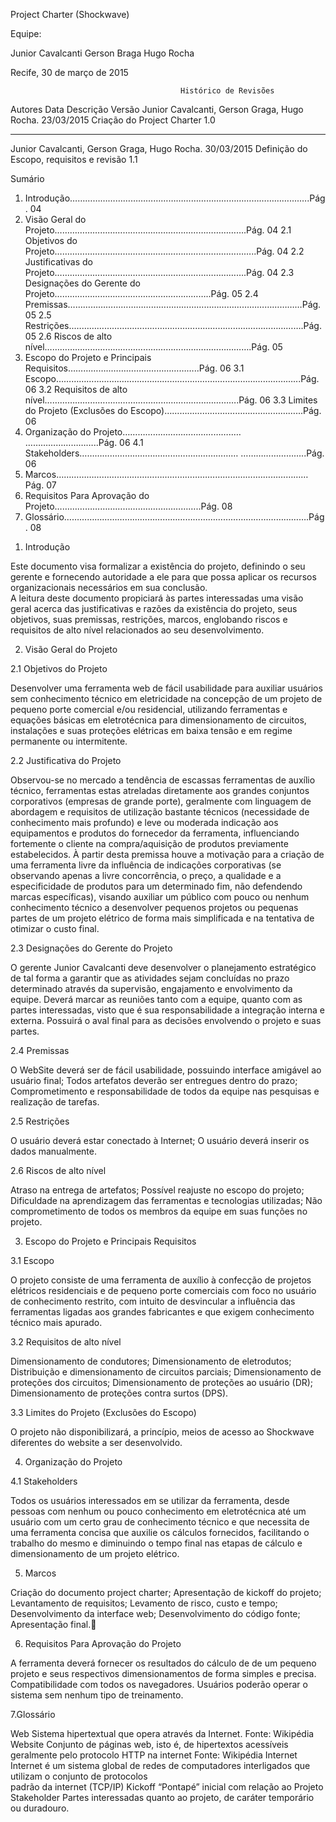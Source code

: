 Project Charter
(Shockwave)





Equipe:

Junior Cavalcanti
Gerson Braga
Hugo Rocha










Recife, 30 de março de 2015


                                          Histórico de Revisões
Autores                Data                    Descrição                          Versão 
Junior Cavalcanti, 
Gerson Graga,
Hugo Rocha.         23/03/2015          Criação do Project Charter                 1.0
___________________________________________________________________________________________________________________________
Junior Cavalcanti, 
Gerson Graga, 
Hugo Rocha.         30/03/2015              Definição do Escopo,
                                            requisitos e revisão
                                                                                   1.1




Sumário

1. Introdução……………………………………………………………………………....….Pág. 04
2. Visão Geral do Projeto………………………………………………………………….Pág. 04
    2.1 Objetivos do Projeto……………………………………………………………………..Pág. 04
    2.2 Justificativas do Projeto………………………………………………………………….Pág. 04
    2.3 Designações do Gerente do Projeto……………………………………………………..Pág. 05
    2.4 Premissas…………………………………………………………………………………Pág. 05
    2.5 Restrições..……………………………………………………………………………….Pág. 05
    2.6 Riscos de alto nível……………………………………………………………………….Pág. 05
3. Escopo do Projeto e Principais Requisitos……………..……………………………..Pág. 06
    3.1 Escopo……………………………………………………….…………………………...Pág. 06
    3.2 Requisitos de alto nível……………………………….………………………………….Pág. 06
    3.3 Limites do Projeto (Exclusões do Escopo)…………………….………………………...Pág. 06
4. Organização do Projeto……………………………………..… ………………………..Pág. 06
    4.1 Stakeholders……………………………………………………… ……………………..Pág. 06
5. Marcos…………………………………………………………………….…………………Pág. 07
6. Requisitos Para Aprovação do Projeto……………………………..…………………..Pág. 08
7. Glossário…………………………………………………………………………………….Pág. 08



1. Introdução 

Este documento visa formalizar a existência do projeto, definindo o seu gerente e fornecendo autoridade a ele para que possa
aplicar os recursos organizacionais necessários em sua conclusão.  
A leitura deste documento propiciará às partes interessadas uma visão geral acerca das justificativas e razões da existência
do projeto, seus objetivos, suas premissas, restrições, marcos, englobando riscos e requisitos de alto nível relacionados ao
seu desenvolvimento.

2. Visão Geral do Projeto 

2.1 Objetivos do Projeto

Desenvolver uma ferramenta web de fácil usabilidade para auxiliar usuários sem conhecimento técnico em eletricidade na
concepção de um projeto de pequeno porte comercial e/ou residencial, utilizando ferramentas e equações básicas em
eletrotécnica para dimensionamento de circuitos, instalações e suas proteções elétricas em baixa tensão e em regime
permanente ou intermitente.  

2.2 Justificativa do Projeto

Observou-se no mercado a tendência de escassas ferramentas de auxílio técnico, ferramentas estas atreladas diretamente aos
grandes conjuntos corporativos (empresas de grande porte), geralmente com linguagem de abordagem e requisitos de utilização
bastante técnicos (necessidade de conhecimento mais profundo) e leve ou moderada indicação aos equipamentos e produtos do
fornecedor da ferramenta, influenciando fortemente o cliente na compra/aquisição de produtos previamente estabelecidos. À
partir desta premissa houve a motivação para a criação de uma ferramenta livre da influência de indicações corporativas (se
observando apenas a livre concorrência, o preço, a qualidade e a especificidade de produtos para um determinado fim, não
defendendo marcas específicas), visando auxiliar um público com pouco ou nenhum conhecimento técnico a desenvolver pequenos
projetos ou pequenas partes de um projeto elétrico de forma mais simplificada e na tentativa de otimizar o custo final.  
	
2.3 Designações do Gerente do Projeto

O gerente Junior Cavalcanti deve desenvolver o planejamento estratégico de tal forma a garantir que as atividades sejam
concluídas no prazo determinado através da supervisão, engajamento e envolvimento da equipe. Deverá marcar as reuniões tanto
com a equipe, quanto com as partes interessadas, visto que é sua responsabilidade a integração interna e externa. Possuirá o
aval final para as decisões envolvendo o projeto e suas partes.

2.4 Premissas

O WebSite deverá ser de fácil usabilidade, possuindo interface amigável ao usuário final;
Todos artefatos deverão ser entregues dentro do prazo;
Comprometimento e responsabilidade de todos da equipe nas pesquisas e realização de tarefas. 

2.5 Restrições

O usuário deverá estar conectado à Internet;
O usuário deverá inserir os dados manualmente.


2.6 Riscos de alto nível

Atraso na entrega de artefatos;
Possível reajuste no escopo do projeto;
Dificuldade na aprendizagem das ferramentas e tecnologias utilizadas;
Não comprometimento de todos os membros da equipe em suas funções no projeto.



3. Escopo do Projeto e Principais Requisitos
      
3.1 Escopo 

O projeto consiste de uma ferramenta de auxílio à confecção de projetos elétricos residenciais e de pequeno porte comerciais
com foco no usuário de conhecimento restrito, com intuito de desvincular a influência das ferramentas ligadas aos grandes
fabricantes e que exigem conhecimento técnico mais apurado.	
	
3.2 Requisitos de alto nível
  
Dimensionamento de condutores;
Dimensionamento de eletrodutos;
Distribuição e dimensionamento de circuitos parciais;
Dimensionamento de proteções dos circuitos;
Dimensionamento de proteções ao usuário (DR);
Dimensionamento de proteções contra surtos (DPS).
 
3.3 Limites do Projeto (Exclusões do Escopo)

O projeto não disponibilizará, a princípio, meios de acesso ao Shockwave diferentes do website a ser desenvolvido.

4. Organização do Projeto

4.1 Stakeholders

Todos os usuários interessados em se utilizar da ferramenta, desde pessoas com nenhum ou pouco conhecimento em eletrotécnica
até um usuário com um certo grau de conhecimento técnico e que necessita de uma ferramenta concisa que auxilie os cálculos
fornecidos, facilitando o trabalho do mesmo e diminuindo o tempo final nas etapas de cálculo e dimensionamento de um projeto
elétrico.

5. Marcos

Criação do documento project charter;
Apresentação de kickoff do projeto;
Levantamento de requisitos;
Levamento de risco, custo e tempo;
Desenvolvimento da interface web;
Desenvolvimento do código fonte;
Apresentação final.


6. Requisitos Para Aprovação do Projeto

A ferramenta deverá fornecer os resultados do cálculo de de um pequeno projeto e seus respectivos dimensionamentos de forma
simples e precisa.
Compatibilidade com todos os navegadores.
Usuários poderão operar o sistema sem nenhum tipo de treinamento.



7.Glossário

Web               Sistema hipertextual que opera através da Internet.
                  Fonte: Wikipédia
Website           Conjunto de páginas web, isto é, de hipertextos acessíveis geralmente pelo protocolo HTTP na internet
                  Fonte: Wikipédia
Internet          Internet é um sistema global de redes de computadores interligados que utilizam o conjunto de protocolos   
                  padrão da internet (TCP/IP) 
Kickoff           “Pontapé” inicial com relação ao Projeto
Stakeholder       Partes interessadas quanto ao projeto, de caráter temporário ou duradouro.

